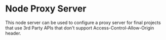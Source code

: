 # Node Proxy Server

This node server can be used to configure a proxy server for
final projects that use 3rd Party APIs that don't support
Access-Control-Allow-Origin header.
